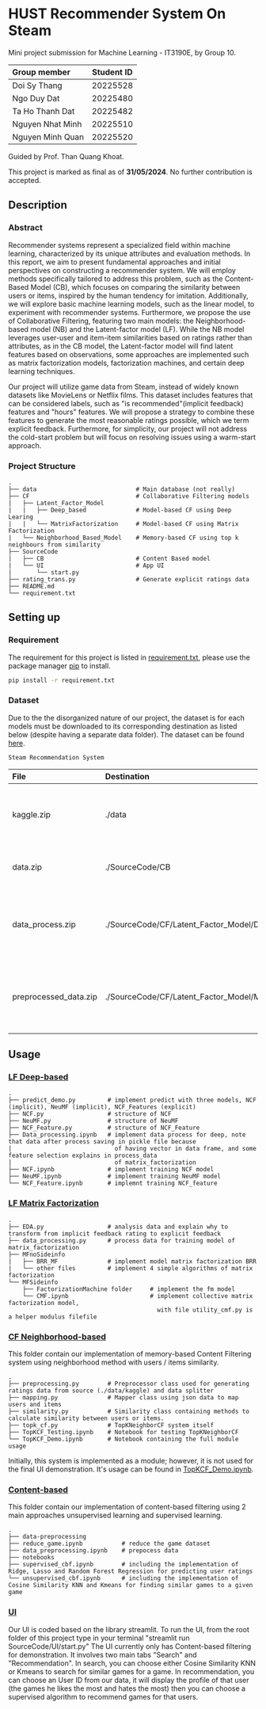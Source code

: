 # HUST Recommender System On Steam

Mini project submission for Machine Learning - IT3190E, by Group 10.

| Group member     | Student ID |
| :--------------- | :--------: |
| Doi Sy Thang     |  20225528  |
| Ngo Duy Dat      |  20225480  |
| Ta Ho Thanh Dat  |  20225482  |
| Nguyen Nhat Minh |  20225510  |
| Nguyen Minh Quan |  20225520  |

Guided by Prof. Than Quang Khoat.

This project is marked as final as of **31/05/2024**. No further contribution is accepted.

## Description

### Abstract

Recommender systems represent a specialized field within machine learning, characterized by its unique attributes and evaluation methods. In this report, we aim to present fundamental approaches and initial perspectives on constructing a recommender system. We will employ methods specifically tailored to address this problem, such as the Content-Based Model (CB), which focuses on comparing the similarity between users or items, inspired by the human tendency for imitation. Additionally, we will explore basic machine learning models, such as the linear model, to experiment with recommender systems. Furthermore, we propose the use of Collaborative Filtering, featuring two main models: the Neighborhood-based model (NB) and the Latent-factor model (LF). While the NB model leverages user-user and item-item similarities based on ratings rather than attributes, as in the CB model, the Latent-factor model will find latent features based on observations, some approaches are implemented such as matrix factorization models, factorization machines, and certain deep learning techniques.

Our project will utilize game data from Steam, instead of widely known datasets like MovieLens or Netflix films. This dataset includes features that can be considered labels, such as "is recommended"(implicit feedback) features and "hours" features. We will propose a strategy to combine these features to generate the most reasonable ratings possible, which we term explicit feedback. Furthermore, for simplicity, our project will not address the cold-start problem but will focus on resolving issues using a warm-start approach.

### Project Structure

    .
    ├── data                            # Main database (not really)
    ├── CF                              # Collaborative Filtering models
    |   ├── Latent_Factor_Model
    |   |   ├── Deep_based              # Model-based CF using Deep Learing
    |   |   └── MatrixFactorization     # Model-based CF using Matrix Factorization
    |   └── Neighborhood_Based_Model    # Memory-based CF using top k neighbours from similarity
    ├── SourceCode
    |   ├── CB                          # Content Based model
    |   └── UI                          # App UI
    |       └── start.py
    ├── rating_trans.py                 # Generate explicit ratings data
    ├── README.md
    └── requirement.txt

## Setting up

### Requirement

The requirement for this project is listed in [requirement.txt](requirement.txt), please use the package manager [pip](https://pip.pypa.io/en/stable/) to install.

```bash
pip install -r requirement.txt
```

### Dataset

Due to the the disorganized nature of our project, the dataset is for each models must be downloaded to its corresponding destination as listed below (despite having a separate data folder). The dataset can be found [here](https://husteduvn-my.sharepoint.com/:f:/g/personal/dat_tht225482_sis_hust_edu_vn/Ev0Vpc1zpzxMvNQ0ZLgRJI0BrLqyQ0uWEBUq8udKeVZGjA?e=1x14QL).

`Steam Recommendation System`

| File                  | Destination                                             | Description                                                                      |
| :-------------------- | :------------------------------------------------------ | :------------------------------------------------------------------------------- |
| kaggle.zip            | ./data                                                  | The original dataset that we used for this project, citation is provided.        |
| data.zip              | ./SourceCode/CB                                         | Dataset used for Content-based model and UI.                                     |
| data_process.zip      | ./SourceCode/CF/Latent_Factor_Model/Deep_based          | Dataset used for Latent Factor Colaborative Filtering with Deep learning.        |
| preprocessed_data.zip | ./SourceCode/CF/Latent_Factor_Model/MatrixFactorization | Dataset used for Latent Factor Colaborative Filtering with Matrix Factorization. |

## Usage

### [LF Deep-based](SourceCode/CF/Latent_Factor_Model)

    .
    ├── predict_demo.py         # implement predict with three models, NCF (implicit), NeuMF (implicit), NCF_Features (explicit)
    ├── NCF.py                  # structure of NCF
    ├── NeuMF.py                # structure of NeuMF
    ├── NCF_Feature.py          # structure of NCF_Feature
    ├── Data_processing.ipynb   # implement data process for deep, note that data after process saving in pickle file because
    |                             of having vector in data frame, and some feature selection explains in process_data
    |                             of matrix_factorization
    ├── NCF.ipynb               # implement training NCF model
    ├── NeuMF.ipynb             # implement training NeuMF model
    └── NCF_Feature.ipynb       # implemnt training NCF_feature

### [LF Matrix Factorization](SourceCode/CF/Latent_Factor_Model/MatrixFactorization)

    .
    ├── EDA.py                  # analysis data and explain why to transform from implicit feedback rating to explicit feedback
    ├── data_processing.py      # process data for training model of matrix_factorization
    ├── MFnoSideinfo
    |   ├── BRR_MF              # implement model matrix factorization BRR
    |   └── other files         # implement 4 simple algorithms of matrix factorization
    └── MFSideinfo
        ├── FactorizationMachine folder     # implement the fm model
        └── CMF.ipynb                       # implement collective matrix factorization model,
                                              with file utility_cmf.py is  a helper modulus filefile

### [CF Neighborhood-based](SourceCode/CF/Neighborhood_Based_Model)

This folder contain our implementation of memory-based Content Filtering system using neighborhood method with users / items similarity.

    .
    ├── preprocessing.py        # Preprocessor class used for generating ratings data from source (./data/kaggle) and data splitter
    ├── mapping.py              # Mapper class using json data to map users and items
    ├── similarity.py           # Similarity class containing methods to calculate similarity between users or items.
    ├── topk_cf.py              # TopKNeighborCF system itself
    ├── TopKCF_Testing.ipynb    # Notebook for testing TopKNeighborCF
    └── TopKCF_Demo.ipynb       # Notebook containing the full module usage

Initially, this system is implemented as a module; however, it is not used for the final UI demonstration. It's usage can be found in [TopKCF_Demo.ipynb](SourceCode/CF/Neighborhood_Based_Model/TopKCF_Demo.ipynb).

### [Content-based](SourceCode/CB)

This folder contain our implementation of content-based filtering using 2 main approaches unsupervised learning and supervised learning.

    .
    ├── data-preprocessing
    ├── reduce_game.ipynb           # reduce the game dataset
    ├── data_preprocessing.ipynb    # prepocess data
    ├── notebooks
    ├── supervised_cbf.ipynb        # including the implementation of Ridge, Lasso and Random Forest Regression for predicting user ratings
    └── unsupervised_cbf.ipynb      # including the implementation of Cosine Similarity KNN and Kmeans for finding similar games to a given game

### [UI](SourceCode/UI)

Our UI is coded based on the library streamlit. To run the UI, from the root folder of this project type in your terminal "streamlit run SourceCode/UI/start.py"
The UI currently only has Content-based filtering for demonstration. It involves two main tabs "Search" and "Recommendation". In search, you can choose either Cosine Similarity KNN or Kmeans to search for similar games for a game. In recommendation, you can choose an User ID from our data, it will display the profile of that user (the games he likes the most and hates the most) then you can choose a supervised algorithm to recommend games for that users.
